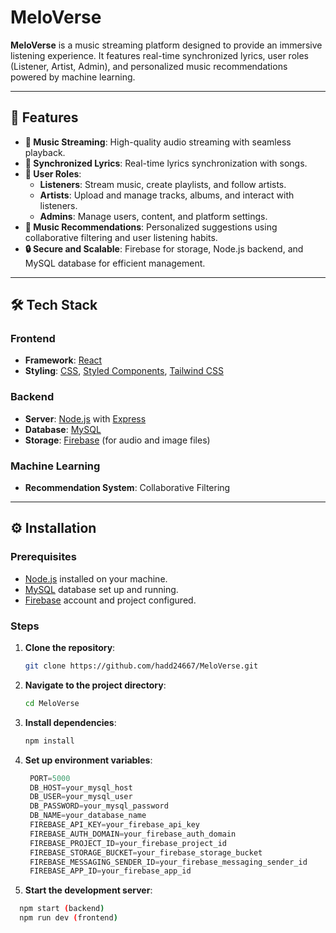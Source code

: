 # MeloVerse

**MeloVerse** is a music streaming platform designed to provide an immersive listening experience. It features real-time synchronized lyrics, user roles (Listener, Artist, Admin), and personalized music recommendations powered by machine learning.

---

## 🚀 Features

- **🎵 Music Streaming**: High-quality audio streaming with seamless playback.  
- **📝 Synchronized Lyrics**: Real-time lyrics synchronization with songs.  
- **👥 User Roles**:  
  - **Listeners**: Stream music, create playlists, and follow artists.  
  - **Artists**: Upload and manage tracks, albums, and interact with listeners.  
  - **Admins**: Manage users, content, and platform settings.  
- **🤖 Music Recommendations**: Personalized suggestions using collaborative filtering and user listening habits.  
- **🔒 Secure and Scalable**: Firebase for storage, Node.js backend, and MySQL database for efficient management.

---

## 🛠 Tech Stack

### **Frontend**
- **Framework**: [React](https://reactjs.org/)  
- **Styling**: [CSS](https://developer.mozilla.org/en-US/docs/Web/CSS), [Styled Components](https://styled-components.com/), [Tailwind CSS](https://tailwindcss.com/)  

### **Backend**
- **Server**: [Node.js](https://nodejs.org/) with [Express](https://expressjs.com/)  
- **Database**: [MySQL](https://www.mysql.com/)  
- **Storage**: [Firebase](https://firebase.google.com/) (for audio and image files)

### **Machine Learning**
- **Recommendation System**: Collaborative Filtering  

---

## ⚙️ Installation

### **Prerequisites**
- [Node.js](https://nodejs.org/) installed on your machine.  
- [MySQL](https://www.mysql.com/) database set up and running.  
- [Firebase](https://firebase.google.com/) account and project configured.  

### **Steps**

1. **Clone the repository**:
   ```bash
   git clone https://github.com/hadd24667/MeloVerse.git

2. **Navigate to the project directory**:
   ```bash
   cd MeloVerse
3. **Install dependencies**:
   ```bash
   npm install
4. **Set up environment variables**:
   ```javascript
    PORT=5000
    DB_HOST=your_mysql_host
    DB_USER=your_mysql_user
    DB_PASSWORD=your_mysql_password
    DB_NAME=your_database_name
    FIREBASE_API_KEY=your_firebase_api_key
    FIREBASE_AUTH_DOMAIN=your_firebase_auth_domain
    FIREBASE_PROJECT_ID=your_firebase_project_id
    FIREBASE_STORAGE_BUCKET=your_firebase_storage_bucket
    FIREBASE_MESSAGING_SENDER_ID=your_firebase_messaging_sender_id
    FIREBASE_APP_ID=your_firebase_app_id
5. **Start the development server**:
```bash
  npm start (backend)
  npm run dev (frontend)


